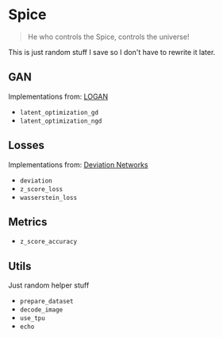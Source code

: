 # Spice

> He who controls the Spice, controls the universe!

This is just random stuff I save so I don't have to rewrite it later.

## GAN

Implementations from: [LOGAN](https://arxiv.org/abs/1912.00953)

* `latent_optimization_gd`
* `latent_optimization_ngd`

## Losses

Implementations from: [Deviation Networks](https://arxiv.org/abs/1911.08623)

* `deviation`
* `z_score_loss`
* `wasserstein_loss`

## Metrics

* `z_score_accuracy`

## Utils

Just random helper stuff

* `prepare_dataset`
* `decode_image`
* `use_tpu`
* `echo`
